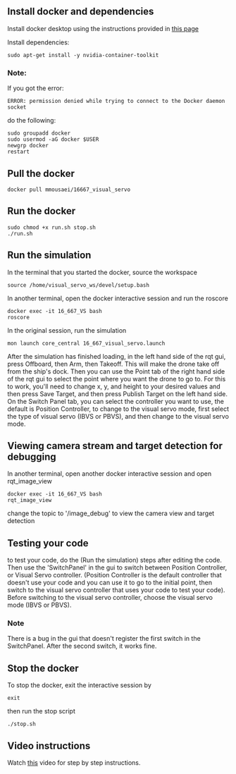 ## Install docker and dependencies

Install docker desktop using the instructions provided in [this page](https://docs.docker.com/desktop/install/ubuntu/)

Install dependencies:
```
sudo apt-get install -y nvidia-container-toolkit
```
### Note:

If you got the error:

```
ERROR: permission denied while trying to connect to the Docker daemon socket
```

do the following:

```
sudo groupadd docker
sudo usermod -aG docker $USER
newgrp docker
restart
```


## Pull the docker

```
docker pull mmousaei/16667_visual_servo
```

## Run the docker

```
sudo chmod +x run.sh stop.sh
./run.sh
```

## Run the simulation

In the terminal that you started the docker, source the workspace

```
source /home/visual_servo_ws/devel/setup.bash
```

In another terminal, open the docker interactive session and run the roscore

```
docker exec -it 16_667_VS bash
roscore
```

In the original session, run the simulation

```
mon launch core_central 16_667_visual_servo.launch
```

After the simulation has finished loading, in the left hand side of the rqt gui, press Offboard, then Arm, then Takeoff. This will make the drone take off from the ship's dock. Then you can use the Point tab of the right hand side of the rqt gui to select the point where you want the drone to go to. For this to work, you'll need to change x, y, and height to your desired values and then press Save Target, and then press Publish Target on the left hand side. On the Switch Panel tab, you can select the controller you want to use, the default is Position Controller, to change to the visual servo mode, first select the type of visual servo (IBVS or PBVS), and then change to the visual servo mode.

## Viewing camera stream and target detection for debugging

In another terminal, open another docker interactive session and open rqt_image_view

```
docker exec -it 16_667_VS bash
rqt_image_view
```

change the topic to '/image_debug' to view the camera view and target detection

## Testing your code
to test your code, do the (Run the simulation) steps after editing the code. Then use the 'SwitchPanel' in the gui to switch between Position Controller, or Visual Servo controller. (Position Controller is the default controller that doesn't use your code and you can use it to go to the initial point, then switch to the visual servo controller that uses your code to test your code). Before switching to the visual servo controller, choose the visual servo mode (IBVS or PBVS).

### Note
There is a bug in the gui that doesn't register the first switch in the SwitchPanel. After the second switch, it works fine.

## Stop the docker

To stop the docker, exit the interactive session by

```
exit
```
then run the stop script
```
./stop.sh
```

## Video instructions

Watch [this](https://youtu.be/nH8haXbUuuc) video for step by step instructions.